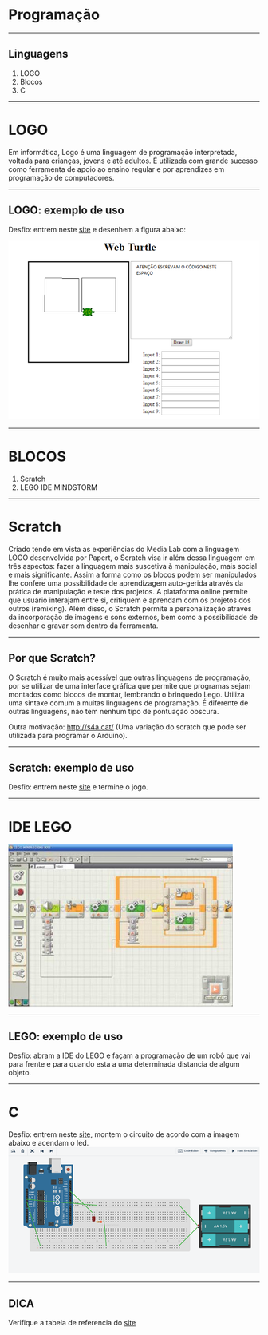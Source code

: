 # Programação

---

## Linguagens 

1. LOGO
1. Blocos
1. C

---

# LOGO

Em informática, Logo é uma linguagem de programação interpretada, voltada para crianças, jovens e até adultos. É utilizada com grande sucesso como ferramenta de apoio ao ensino regular e por aprendizes em programação de computadores.

---

## LOGO: exemplo de uso

Desfio: entrem neste [site](http://sonic.net/~nbs/webturtle/webturtle.cgi) e desenhem a figura abaixo:

![Turtle](images/turtle2.png)

---

# BLOCOS

1. Scratch
1. LEGO IDE MINDSTORM

---

# Scratch

Criado tendo em vista as experiências do Media Lab com a linguagem LOGO desenvolvida por Papert, o Scratch visa ir além dessa linguagem em três aspectos: fazer a linguagem mais suscetiva à manipulação, mais social e mais significante. Assim a forma como os blocos podem ser manipulados lhe confere uma possibilidade de aprendizagem auto-gerida através da prática de manipulação e teste dos projetos. A plataforma online permite que usuário interajam entre si, critiquem e aprendam com os projetos dos outros (remixing). Além disso, o Scratch permite a personalização através da incorporação de imagens e sons externos, bem como a possibilidade de desenhar e gravar som dentro da ferramenta.

---

## Por que Scratch?

O Scratch é muito mais acessível que outras linguagens de programação, por se utilizar de uma interface gráfica que permite que programas sejam montados como blocos de montar, lembrando o brinquedo Lego. Utiliza uma sintaxe comum a muitas linguagens de programação. É diferente de outras linguagens, não tem nenhum tipo de pontuação obscura.

Outra motivação: http://s4a.cat/ (Uma variação do scratch que pode ser utilizada para programar o Arduino).

---

## Scratch: exemplo de uso

Desfio: entrem neste [site](https://scratch.mit.edu/projects/162145552/) e termine o jogo.

---

# IDE LEGO

![LEGO IDE](images/LegoMindstormsNXT.jpg)

---

## LEGO: exemplo de uso

Desfio: abram a IDE do LEGO e façam a programação de um robô que vai para frente e para quando esta a uma determinada distancia de algum objeto.

---

# C

Desfio: entrem neste [site](https://scratch.mit.edu/projects/162145552/), montem o circuito de acordo com a imagem abaixo e acendam o led.
![CArduino](images/arduinoMontagem1.png)

---
## DICA

Verifique a tabela de referencia do [site](https://multilogica-shop.com/Referencia)
